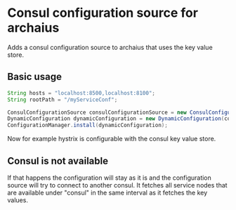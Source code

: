 # Consul configuration source for archaius

Adds a consul configuration source to archaius that uses the key value store.

## Basic usage
```java
String hosts = "localhost:8500,localhost:8100";
String rootPath = "/myServiceConf";

ConsulConfigurationSource consulConfigurationSource = new ConsulConfigurationSource(hosts, rootPath);
DynamicConfiguration dynamicConfiguration = new DynamicConfiguration(consulConfigurationSource, new FixedDelayPollingScheduler(-1, 5000, false));
ConfigurationManager.install(dynamicConfiguration);
```

Now for example hystrix is configurable with the consul key value store.

## Consul is not available
If that happens the configuration will stay as it is and the configuration source will try to connect to another consul. It fetches all service nodes that are available under "consul" in the same interval as it fetches the key values.
